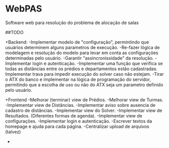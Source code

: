 # WebPAS
Software web para resolução do problema de alocação de salas

##TODO

+Backend:
-Implementar modelo de "configuração", permintindo que usuários determinem alguns parametros de execução.
-Re-fazer lógica de modelagem e resolução do modelo para levar em conta as configurações determinadas pelo usuário.
-Garantir "assincronissidade" da resolução.
-Implementar login e autenticação. 
-Implementar uma função que verifica se todas as distâncias entre os prédios e departamentos estão cadastradas. Implementar trava para impedir execução do solver caso não estejam.
-Tirar o ATX do banco e implementar na lógica de programação do servidor, permitindo que a escolha de uso ou não do ATX seja um parametro definido pelo usuário.

+Frontend
-Melhorar (terminar) view de Prédios.
-Melhorar view de Turmas.
-Implementar view de Distâncias.
-Implementar aviso sobre ausencia de cadastro de distâncias.
-Implementar view do Solver.
-Implementar view de Resultados. (Diferentes formas de agenda).
-Implementar view de configurações.
-Implementar login e autenticação.
-Escrever textos da homepage e ajuda para cada página.
-Centralizar upload de arquivos (talvez)


-
